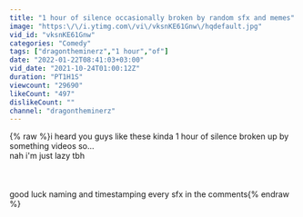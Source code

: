 ```yaml
---
title: "1 hour of silence occasionally broken by random sfx and memes"
image: "https:\/\/i.ytimg.com\/vi\/vksnKE61Gnw\/hqdefault.jpg"
vid_id: "vksnKE61Gnw"
categories: "Comedy"
tags: ["dragontheminerz","1 hour","of"]
date: "2022-01-22T08:41:03+03:00"
vid_date: "2021-10-24T01:00:12Z"
duration: "PT1H1S"
viewcount: "29690"
likeCount: "497"
dislikeCount: ""
channel: "dragontheminerz"
---
```

{% raw %}i heard you guys like these kinda 1 hour of silence broken up by something videos so...<br />nah i'm just lazy tbh<br /><br /><br /><br />good luck naming and timestamping every sfx in the comments{% endraw %}
